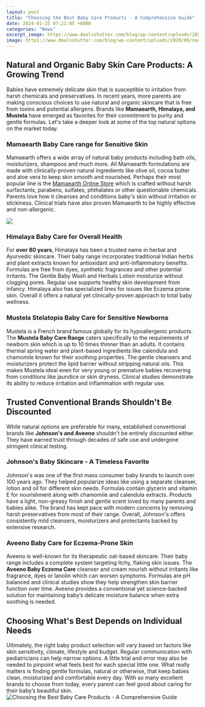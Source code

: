 ```yaml
---
layout: post
title: "Choosing the Best Baby Care Products - A Comprehensive Guide"
date: 2024-01-25 07:22:05 +0000
categories: "News"
excerpt_image: https://www.dealsshutter.com/blog/wp-content/uploads/2020/09/newborn-products.jpg
image: https://www.dealsshutter.com/blog/wp-content/uploads/2020/09/newborn-products.jpg
---
```


## Natural and Organic Baby Skin Care Products: A Growing Trend
Babies have extremely delicate skin that is susceptible to irritation from harsh chemicals and preservatives. In recent years, more parents are making conscious choices to use natural and organic skincare that is free from toxins and potential allergens. Brands like **Mamaearth, Himalaya, and Mustela** have emerged as favorites for their commitment to purity and gentle formulas. Let's take a deeper look at some of the top natural options on the market today.
### Mamaearth Baby Care range for Sensitive Skin  
Mamaearth offers a wide array of natural baby products including bath oils, moisturizers, shampoos and much more. All Mamaearth formulations are made with clinically-proven natural ingredients like olive oil, cocoa butter and aloe vera to keep skin smooth and nourished. Perhaps their most popular line is the [Mamaearth Online Store](https://store.fi.io.vn/xmas-matching-outfits-for-holiday-chinchilla-christmas-tree-1) which is crafted without harsh surfactants, parabens, sulfates, phthalates or other questionable chemicals. Parents love how it cleanses and conditions baby's skin without irritation or stickiness. Clinical trials have also proven Mamaearth to be highly effective and non-allergenic. 

![](https://www.dealsshutter.com/blog/wp-content/uploads/2020/09/baby-care-products-17-sept-2020-1024x576.jpg)
### Himalaya Baby Care for Overall Health
For **over 80 years**, Himalaya has been a trusted name in herbal and Ayurvedic skincare. Their baby range incorporates traditional Indian herbs and plant extracts known for antioxidant and anti-inflammatory benefits. Formulas are free from dyes, synthetic fragrances and other potential irritants. The Gentle Baby Wash and Herbals Lotion moisturize without clogging pores. Regular use supports healthy skin development from infancy. Himalaya also has specialized lines for issues like Eczema prone skin. Overall it offers a natural yet clinically-proven approach to total baby wellness.
### Mustela Stelatopia Baby Care for Sensitive Newborns 
Mustela is a French brand famous globally for its hypoallergenic products. The **Mustela Baby Care Range** caters specifically to the requirements of newborn skin which is up to 10 times thinner than an adults. It contains thermal spring water and plant-based ingredients like calendula and chamomile known for their soothing properties. The gentle cleansers and moisturizers protect the lipid barrier without stripping natural oils. This makes Mustela ideal even for very young or premature babies recovering from conditions like jaundice or skin dryness. Clinical studies demonstrate its ability to reduce irritation and inflammation with regular use.
## Trusted Conventional Brands Shouldn't Be Discounted 
While natural options are preferable for many, established conventional brands like **Johnson's and Aveeno** shouldn't be entirely discounted either. They have earned trust through decades of safe use and undergone stringent clinical testing.
### Johnson's Baby Skincare - A Timeless Favorite
Johnson's was one of the first mass consumer baby brands to launch over 100 years ago. They helped popularize ideas like using a separate cleanser, lotion and oil for different skin needs. Formulas contain glycerin and vitamin E for nourishment along with chamomile and calendula extracts. Products have a light, non-greasy finish and gentle scent loved by many parents and babies alike. The brand has kept pace with modern concerns by removing harsh preservatives from most of their range. Overall, Johnson's offers consistently mild cleansers, moisturizers and protectants backed by extensive research.
### Aveeno Baby Care for Eczema-Prone Skin 
Aveeno is well-known for its therapeutic oat-based skincare. Their baby range includes a complete system targeting itchy, flaking skin issues. The **Aveeno Baby Eczema Care** cleanser and cream nourish without irritants like fragrance, dyes or lanolin which can worsen symptoms. Formulas are pH balanced and clinical studies show they help strengthen skin barrier function over time. Aveeno provides a conventional yet science-backed solution for maintaining baby’s delicate moisture balance when extra soothing is needed.
## Choosing What's Best Depends on Individual Needs  
Ultimately, the right baby product selection will vary based on factors like skin sensitivity, climate, lifestyle and budget. Regular communication with pediatricians can help narrow options. A little trial and error may also be needed to pinpoint what feels best for each special little one. What really matters is finding gentle formulas, natural or otherwise, that keep babies clean, moisturized and comfortable every day. With so many excellent brands to choose from today, every parent can feel good about caring for their baby’s beautiful skin.
![Choosing the Best Baby Care Products - A Comprehensive Guide](https://www.dealsshutter.com/blog/wp-content/uploads/2020/09/newborn-products.jpg)
